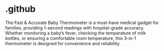 # .github
The Fast &amp; Accurate Baby Thermometer is a must-have medical gadget for families, providing 1-second readings with hospital-grade accuracy. Whether monitoring a baby’s fever, checking the temperature of milk bottles, or ensuring a comfortable room temperature, this 3-in-1 thermometer is designed for convenience and reliability.
